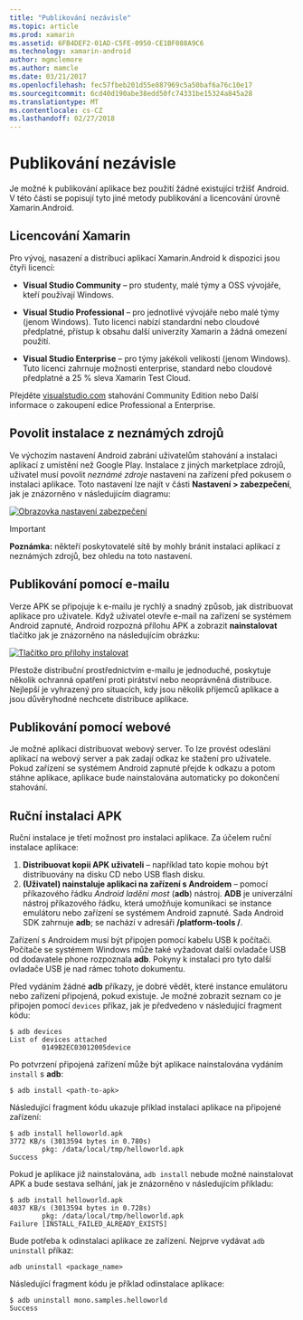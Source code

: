 ```yaml
---
title: "Publikování nezávisle"
ms.topic: article
ms.prod: xamarin
ms.assetid: 6FB4DEF2-01AD-C5FE-0950-CE1BF088A9C6
ms.technology: xamarin-android
author: mgmclemore
ms.author: mamcle
ms.date: 03/21/2017
ms.openlocfilehash: fec57fbeb201d55e887969c5a50baf6a76c10e17
ms.sourcegitcommit: 6cd40d190abe38edd50fc74331be15324a845a28
ms.translationtype: MT
ms.contentlocale: cs-CZ
ms.lasthandoff: 02/27/2018
---
```

# <a name="publishing-independently"></a>Publikování nezávisle

Je možné k publikování aplikace bez použití žádné existující tržišť Android. V této části se popisují tyto jiné metody publikování a licencování úrovně Xamarin.Android.

<a name="Xamarin_Licensing" />

## <a name="xamarin-licensing"></a>Licencování Xamarin

Pro vývoj, nasazení a distribuci aplikací Xamarin.Android k dispozici jsou čtyři licencí:

-   **Visual Studio Community** &ndash; pro studenty, malé týmy a OSS vývojáře, kteří používají Windows.

-   **Visual Studio Professional** &ndash; pro jednotlivé vývojáře nebo malé týmy (jenom Windows). Tuto licenci nabízí standardní nebo cloudové předplatné, přístup k obsahu další univerzity Xamarin a žádná omezení použití.

-   **Visual Studio Enterprise** &ndash; pro týmy jakékoli velikosti (jenom Windows). Tuto licenci zahrnuje možnosti enterprise, standard nebo cloudové předplatné a 25 % sleva Xamarin Test Cloud.

Přejděte [visualstudio.com](https://www.visualstudio.com/xamarin/) stahování Community Edition nebo Další informace o zakoupení edice Professional a Enterprise.

<a name="Allow_Installation_from_Unknown_Sources" />

## <a name="allow-installation-from-unknown-sources"></a>Povolit instalace z neznámých zdrojů

Ve výchozím nastavení Android zabrání uživatelům stahování a instalaci aplikací z umístění než Google Play. Instalace z jiných marketplace zdrojů, uživatel musí povolit *neznámé zdroje* nastavení na zařízení před pokusem o instalaci aplikace. Toto nastavení lze najít v části **Nastavení > zabezpečení**, jak je znázorněno v následujícím diagramu:

[ ![Obrazovka nastavení zabezpečení](publishing-independently-images/settings.png)](publishing-independently-images/settings.png)


> [!IMPORTANT]
> **Poznámka:** někteří poskytovatelé sítě by mohly bránit instalaci aplikací z neznámých zdrojů, bez ohledu na toto nastavení.


<a name="Publishing_by_E-Mail" />

## <a name="publishing-by-e-mail"></a>Publikování pomocí e-mailu

Verze APK se připojuje k e-mailu je rychlý a snadný způsob, jak distribuovat aplikace pro uživatele. Když uživatel otevře e-mail na zařízení se systémem Android zapnuté, Android rozpozná přílohu APK a zobrazit **nainstalovat** tlačítko jak je znázorněno na následujícím obrázku:

[ ![Tlačítko pro přílohy instalovat](publishing-independently-images/publishing-via-email.png)](publishing-independently-images/publishing-via-email.png)

Přestože distribuční prostřednictvím e-mailu je jednoduché, poskytuje několik ochranná opatření proti pirátství nebo neoprávněná distribuce. Nejlepší je vyhrazený pro situacích, kdy jsou několik příjemců aplikace a jsou důvěryhodné nechcete distribuce aplikace.

<a name="Publishing_by_Web" />

## <a name="publishing-by-web"></a>Publikování pomocí webové

Je možné aplikaci distribuovat webový server. To lze provést odeslání aplikací na webový server a pak zadají odkaz ke stažení pro uživatele. Pokud zařízení se systémem Android zapnuté přejde k odkazu a potom stáhne aplikace, aplikace bude nainstalována automaticky po dokončení stahování.

<a name="Manually_Installing_an_APK" />

## <a name="manually-installing-an-apk"></a>Ruční instalaci APK

Ruční instalace je třetí možnost pro instalaci aplikace. Za účelem ruční instalace aplikace:

1.   **Distribuovat kopii APK uživateli** &ndash; například tato kopie mohou být distribuovány na disku CD nebo USB flash disku.
1.   **(Uživatel) nainstaluje aplikaci na zařízení s Androidem** &ndash; pomocí příkazového řádku *Android ladění most* (**adb**) nástroj.   **ADB** je univerzální nástroj příkazového řádku, která umožňuje komunikaci se instance emulátoru nebo zařízení se systémem Android zapnuté. Sada Android SDK zahrnuje **adb**; se nachází v adresáři  **<sdk>/platform-tools /**.

Zařízení s Androidem musí být připojen pomocí kabelu USB k počítači.
Počítače se systémem Windows může také vyžadovat další ovladače USB od dodavatele phone rozpoznala **adb**. Pokyny k instalaci pro tyto další ovladače USB je nad rámec tohoto dokumentu.

Před vydáním žádné **adb** příkazy, je dobré vědět, které instance emulátoru nebo zařízení připojená, pokud existuje. Je možné zobrazit seznam co je připojen pomocí `devices` příkaz, jak je předvedeno v následující fragment kódu:

```shell
$ adb devices
List of devices attached
        0149B2EC03012005device
```

Po potvrzení připojená zařízení může být aplikace nainstalována vydáním `install` s **adb**:

```shell
$ adb install <path-to-apk>
```

Následující fragment kódu ukazuje příklad instalaci aplikace na připojené zařízení:

```shell
$ adb install helloworld.apk
3772 KB/s (3013594 bytes in 0.780s)
        pkg: /data/local/tmp/helloworld.apk
Success
```

Pokud je aplikace již nainstalována, `adb install` nebude možné nainstalovat APK a bude sestava selhání, jak je znázorněno v následujícím příkladu:

```shell
$ adb install helloworld.apk
4037 KB/s (3013594 bytes in 0.728s)
        pkg: /data/local/tmp/helloworld.apk
Failure [INSTALL_FAILED_ALREADY_EXISTS]
```

Bude potřeba k odinstalaci aplikace ze zařízení. Nejprve vydávat `adb uninstall` příkaz:

```shell
adb uninstall <package_name>
```

Následující fragment kódu je příklad odinstalace aplikace:

```shell
$ adb uninstall mono.samples.helloworld
Success
```
